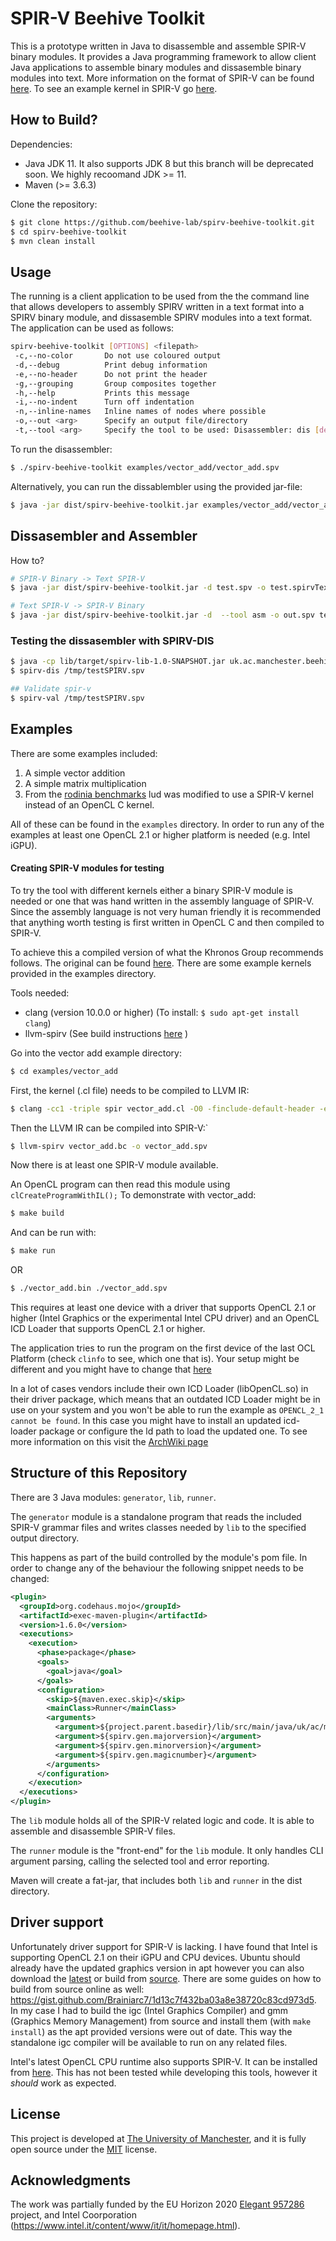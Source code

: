 # SPIR-V Beehive Toolkit

This is a prototype written in Java to disassemble and assemble SPIR-V binary modules. It provides a Java programming framework to allow client Java applications to assemble binary modules and dissasemble binary modules into text. More information on the format of SPIR-V can be found [here](docs/SPIRV.md). To see an example kernel in SPIR-V go [here](docs/EXAMPLE.md).

## How to Build?

Dependencies:

- Java JDK 11. It also supports JDK 8 but this branch will be deprecated soon. We highly recoomand JDK >= 11. 
- Maven (>= 3.6.3) 

Clone the repository:

```bash
$ git clone https://github.com/beehive-lab/spirv-beehive-toolkit.git
$ cd spirv-beehive-toolkit
$ mvn clean install
```

## Usage

The running is a client application to be used from the the command line that allows developers to assembly SPIRV written in a text format into a SPIRV binary module, and dissasemble SPIRV modules into a text format. The application can be used as follows:

```bash
spirv-beehive-toolkit [OPTIONS] <filepath>
 -c,--no-color       Do not use coloured output
 -d,--debug          Print debug information
 -e,--no-header      Do not print the header
 -g,--grouping       Group composites together
 -h,--help           Prints this message
 -i,--no-indent      Turn off indentation
 -n,--inline-names   Inline names of nodes where possible
 -o,--out <arg>      Specify an output file/directory
 -t,--tool <arg>     Specify the tool to be used: Disassembler: dis [default] | Assembler asm
```

To run the disassembler:

```bash
$ ./spirv-beehive-toolkit examples/vector_add/vector_add.spv
```

Alternatively, you can run the dissablembler using the provided jar-file:

```bash
$ java -jar dist/spirv-beehive-toolkit.jar examples/vector_add/vector_add.spv
```

## Dissasembler and Assembler 

How to?

```bash
# SPIR-V Binary -> Text SPIR-V 
$ java -jar dist/spirv-beehive-toolkit.jar -d test.spv -o test.spirvText

# Text SPIR-V -> SPIR-V Binary
$ java -jar dist/spirv-beehive-toolkit.jar -d  --tool asm -o out.spv test.spirvText
```


### Testing the dissasembler with SPIRV-DIS 

```bash 
$ java -cp lib/target/spirv-lib-1.0-SNAPSHOT.jar uk.ac.manchester.beehivespirvtoolkit.lib.tests.TestRunnerAssembler
$ spirv-dis /tmp/testSPIRV.spv

## Validate spir-v
$ spirv-val /tmp/testSPIRV.spv
```

## Examples

There are some examples included:
1. A simple vector addition
2. A simple matrix multiplication
3. From the [rodinia benchmarks](https://github.com/yuhc/gpu-rodinia) lud was modified to use a SPIR-V kernel instead of an OpenCL C kernel.

All of these can be found in the `examples` directory. 
In order to run any of the examples at least one OpenCL 2.1 or higher platform is needed (e.g. Intel iGPU).


#### Creating SPIR-V modules for testing

To try the tool with different kernels either a binary SPIR-V module is needed or one that was hand written in the assembly language of SPIR-V.
Since the assembly language is not very human friendly it is recommended that anything worth testing is first written in OpenCL C and then compiled to SPIR-V.

To achieve this a compiled version of what the Khronos Group recommends follows. The original can be found [here](https://www.khronos.org/blog/offline-compilation-of-opencl-kernels-into-spir-v-using-open-source-tooling).
There are some example kernels provided in the examples directory.

Tools needed:

- clang (version 10.0.0 or higher) (To install: `$ sudo apt-get install clang`)
- llvm-spirv (See build instructions [here](https://github.com/KhronosGroup/SPIRV-LLVM) )

Go into the vector add example directory:

```bash
$ cd examples/vector_add
```

First, the kernel (.cl file) needs to be compiled to LLVM IR:
```bash 
$ clang -cc1 -triple spir vector_add.cl -O0 -finclude-default-header -emit-llvm-bc -o vector_add.bc
```

Then the LLVM IR can be compiled into SPIR-V:`
```bash
$ llvm-spirv vector_add.bc -o vector_add.spv
```

Now there is at least one SPIR-V module available.

An OpenCL program can then read this module using `clCreateProgramWithIL();`
To demonstrate with vector_add:

```bash
$ make build
```

And can be run with: 
```bash
$ make run
```
OR
```bash
$ ./vector_add.bin ./vector_add.spv
```

This requires at least one device with a driver that supports OpenCL 2.1 or higher (Intel Graphics or the experimental Intel CPU driver) and an OpenCL ICD Loader that supports OpenCL 2.1 or higher. 

The application tries to run the program on the first device of the last OCL Platform (check `clinfo` to see, which one that is). Your setup might be different and you might have to change that [here](https://github.com/beehive-lab/spirv-beehive-toolkit/blob/665a19e9527f2bf5121ecc23c19e17656bfbf0a2/examples/vector_add_il.c#L72)

In a lot of cases vendors include their own ICD Loader (libOpenCL.so) in their driver package, which means that an outdated ICD Loader might be in use on your system and you won't be able to run the example as `OPENCL_2_1 cannot be found`. 
In this case you might have to install an updated icd-loader package or configure the ld path to load the updated one.
To see more information on this visit the [ArchWiki page](https://wiki.archlinux.org/index.php/GPGPU)


## Structure of this Repository

There are 3 Java modules: `generator`, `lib`, `runner`.

The `generator` module is a standalone program that reads the included SPIR-V grammar files and writes classes needed by `lib` to the specified output directory.

This happens as part of the build controlled by the module's pom file. In order to change any of the behaviour the following snippet needs to be changed:

```xml
<plugin>
  <groupId>org.codehaus.mojo</groupId>
  <artifactId>exec-maven-plugin</artifactId>
  <version>1.6.0</version>
  <executions>
    <execution>
      <phase>package</phase>
      <goals>
        <goal>java</goal>
      </goals>
      <configuration>
        <skip>${maven.exec.skip}</skip>
        <mainClass>Runner</mainClass>
        <arguments>
          <argument>${project.parent.basedir}/lib/src/main/java/uk/ac/manchester/spirvbeehivetoolkit/lib</argument>
          <argument>${spirv.gen.majorversion}</argument>
          <argument>${spirv.gen.minorversion}</argument>
          <argument>${spirv.gen.magicnumber}</argument>
        </arguments>
      </configuration>
    </execution>
  </executions>
</plugin>
```

The `lib` module holds all of the SPIR-V related logic and code. It is able to assemble and disassemble SPIR-V files.

The `runner` module is the "front-end" for the `lib` module. It only handles CLI argument parsing, calling the selected tool and error reporting.

Maven will create a fat-jar, that includes both `lib` and `runner` in the dist directory.



## Driver support

Unfortunately driver support for SPIR-V is lacking. 
I have found that Intel is supporting OpenCL 2.1 on their iGPU and CPU devices.
Ubuntu should already have the updated graphics version in apt however you can also download the [latest](https://github.com/intel/compute-runtime/releases) or build from [source](https://github.com/intel/compute-runtime/blob/master/BUILD.md).
There are some guides on how to build from source online as well: https://gist.github.com/Brainiarc7/1d13c7f432ba03a8e38720c83cd973d5. 
In my case I had to build the igc (Intel Graphics Compiler) and gmm (Graphics Memory Management) from source and install them (with `make install`) as the apt provided versions were out of date.
This way the standalone igc compiler will be available to run on any related files.


Intel's latest OpenCL CPU runtime also supports SPIR-V.
It can be installed from [here](https://software.intel.com/content/www/us/en/develop/articles/opencl-drivers.html#cpu-section).
This has not been tested while developing this tools, however it *should* work as expected.


## License

This project is developed at [The University of Manchester](https://www.manchester.ac.uk/), and it is fully open source under the [MIT](https://github.com/beehive-lab/spirv-beehive-toolkit/blob/master/LICENSE) license.


## Acknowledgments

The work was partially funded by the EU Horizon 2020 [Elegant 957286](https://www.elegant-h2020.eu/) project, and Intel Coorporation (https://www.intel.it/content/www/it/it/homepage.html).

